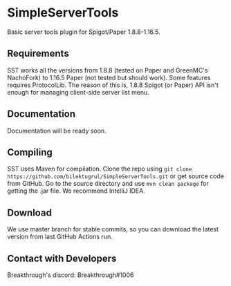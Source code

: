 # SimpleServerToolsBasic server tools plugin for Spigot/Paper 1.8.8-1.16.5.## RequirementsSST works all the versions from 1.8.8 (tested on Paper and GreenMC's NachoFork) to 1.16.5 Paper (not tested but should work).Some features requires ProtocolLib. The reason of this is, 1.8.8 Spigot (or Paper) API isn't enough for managing client-side server list menu.## DocumentationDocumentation will be ready soon.## CompilingSST uses Maven for compilation.Clone the repo using ``git clone https://github.com/bilektugrul/SimpleServerTools.git`` or get source code from GitHub.Go to the source directory and use ``mvn clean package`` for getting the .jar file. We recommend IntelliJ IDEA.## DownloadWe use master branch for stable commits, so you can download the latest version from last GitHub Actions run. ## Contact with DevelopersBreakthrough's discord: Breakthrough#1006